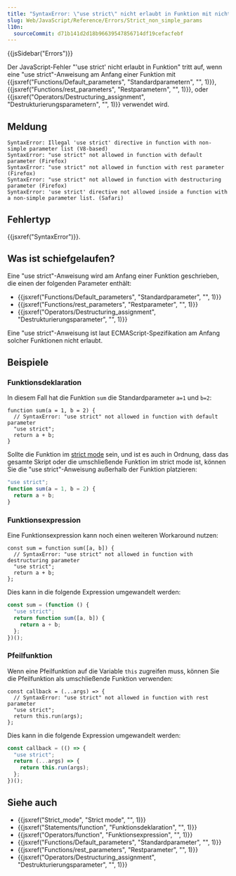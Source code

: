 ```yaml
---
title: "SyntaxError: \"use strict\" nicht erlaubt in Funktion mit nicht einfachen Parametern"
slug: Web/JavaScript/Reference/Errors/Strict_non_simple_params
l10n:
  sourceCommit: d71b141d2d18b96639547856714df19cefacfebf
---
```


{{jsSidebar("Errors")}}

Der JavaScript-Fehler "'use strict' nicht erlaubt in Funktion" tritt auf, wenn eine "use strict"-Anweisung am Anfang einer Funktion mit {{jsxref("Functions/Default_parameters", "Standardparametern", "", 1)}}, {{jsxref("Functions/rest_parameters", "Restparametern", "", 1)}}, oder {{jsxref("Operators/Destructuring_assignment", "Destrukturierungsparametern", "", 1)}} verwendet wird.

## Meldung

```plain
SyntaxError: Illegal 'use strict' directive in function with non-simple parameter list (V8-based)
SyntaxError: "use strict" not allowed in function with default parameter (Firefox)
SyntaxError: "use strict" not allowed in function with rest parameter (Firefox)
SyntaxError: "use strict" not allowed in function with destructuring parameter (Firefox)
SyntaxError: 'use strict' directive not allowed inside a function with a non-simple parameter list. (Safari)
```

## Fehlertyp

{{jsxref("SyntaxError")}}.

## Was ist schiefgelaufen?

Eine "use strict"-Anweisung wird am Anfang einer Funktion geschrieben, die einen der folgenden Parameter enthält:

- {{jsxref("Functions/Default_parameters", "Standardparameter", "", 1)}}
- {{jsxref("Functions/rest_parameters", "Restparameter", "", 1)}}
- {{jsxref("Operators/Destructuring_assignment", "Destrukturierungsparameter", "", 1)}}

Eine "use strict"-Anweisung ist laut ECMAScript-Spezifikation am Anfang solcher Funktionen nicht erlaubt.

## Beispiele

### Funktionsdeklaration

In diesem Fall hat die Funktion `sum` die Standardparameter `a=1` und `b=2`:

```js-nolint example-bad
function sum(a = 1, b = 2) {
  // SyntaxError: "use strict" not allowed in function with default parameter
  "use strict";
  return a + b;
}
```

Sollte die Funktion im [strict mode](/de/docs/Web/JavaScript/Reference/Strict_mode) sein, und ist es auch in Ordnung, dass das gesamte Skript oder die umschließende Funktion im strict mode ist, können Sie die "use strict"-Anweisung außerhalb der Funktion platzieren:

```js example-good
"use strict";
function sum(a = 1, b = 2) {
  return a + b;
}
```

### Funktionsexpression

Eine Funktionsexpression kann noch einen weiteren Workaround nutzen:

```js-nolint example-bad
const sum = function sum([a, b]) {
  // SyntaxError: "use strict" not allowed in function with destructuring parameter
  "use strict";
  return a + b;
};
```

Dies kann in die folgende Expression umgewandelt werden:

```js example-good
const sum = (function () {
  "use strict";
  return function sum([a, b]) {
    return a + b;
  };
})();
```

### Pfeilfunktion

Wenn eine Pfeilfunktion auf die Variable `this` zugreifen muss, können Sie die Pfeilfunktion als umschließende Funktion verwenden:

```js-nolint example-bad
const callback = (...args) => {
  // SyntaxError: "use strict" not allowed in function with rest parameter
  "use strict";
  return this.run(args);
};
```

Dies kann in die folgende Expression umgewandelt werden:

```js example-good
const callback = (() => {
  "use strict";
  return (...args) => {
    return this.run(args);
  };
})();
```

## Siehe auch

- {{jsxref("Strict_mode", "Strict mode", "", 1)}}
- {{jsxref("Statements/function", "Funktionsdeklaration", "", 1)}}
- {{jsxref("Operators/function", "Funktionsexpression", "", 1)}}
- {{jsxref("Functions/Default_parameters", "Standardparameter", "", 1)}}
- {{jsxref("Functions/rest_parameters", "Restparameter", "", 1)}}
- {{jsxref("Operators/Destructuring_assignment", "Destrukturierungsparameter", "", 1)}}
